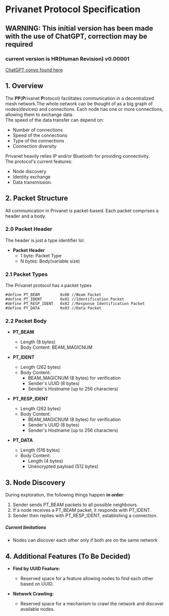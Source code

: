# Privanet Protocol Specification
## WARNING: This initial version has been made with the use of ChatGPT, correction may be required
### current version is **HR**(Human Revision) v0.00001
[ChatGPT convo found here](https://chat.openai.com/share/6d97b261-7769-4a95-bee4-0157a8ae8e07)


## 1. Overview
The **PP**(**P**rivanet **P**rotocol) facilitates communication in a decentralized mesh network.The whole network can be thought of as a big graph of nodes(devices) and connections. Each node has one or more connections, allowing them to exchange data.</br>
The speed of the data transfer can depend on:
 - Number of connections
 - Speed of the connections
 - Type of the connections
 - Connection diversity

Privanet heavily relies IP and/or Bluetooth for providing connectivity.</br>
The protocol's current features:
 - Node discovery
 - Identity exchange
 - Data transmission.

## 2. Packet Structure
All communication in Privanet is packet-based. Each packet comprises a header and a body.
### 2.0 Packet Header
The header is just a type identifier lol.
- **Packet Header**
  - 1 byte: Packet Type
  - N bytes: Body(variable size)

### 2.1 Packet Types
The Privanet protocol has `4` packet types
```
#define PT_BEAM         0x00 //Beam Packet
#define PT_IDENT        0x01 //Identification Packet
#define PT_RESP_IDENT   0x02 //Response Identification Packet
#define PT_DATA         0x03 //Data Packet
```
### 2.2 Packet Body

- **PT_BEAM** 
  - Length (8 bytes)
  - Body Content: BEAM_MAGICNUM

- **PT_IDENT** 
  - Length (262 bytes)
  - Body Content:
    - BEAM_MAGICNUM (8 bytes) for verification
    - Sender's UUID (8 bytes)
    - Sender's Hostname (up to 256 characters)

- **PT_RESP_IDENT** 
  - Length (262 bytes)
  - Body Content:
    - BEAM_MAGICNUM (8 bytes) for verification
    - Sender's UUID (8 bytes)
    - Sender's Hostname (up to 256 characters)

- **PT_DATA** 
  - Length (516 bytes)
  - Body Content: 
    - Length (4 bytes)
    - Unencrypted payload (512 bytes)

## 3. Node Discovery

During exploration, the following things happen **in order**:
 1. Sender sends PT_BEAM packets to all possible neighbours.
 2. If a node receives a PT_BEAM packet, it responds with PT_IDENT.
 3. Sender then replies with PT_RESP_IDENT, establishing a connection.

##### Current limitations
- Nodes can discover each other only if both are on the same network

## 4. Additional Features (To Be Decided)

- **Find by UUID Feature:**
  - Reserved space for a feature allowing nodes to find each other based on UUID.

- **Network Crawling:**
  - Reserved space for a mechanism to crawl the network and discover available nodes.